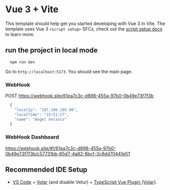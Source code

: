 # Vue 3 + Vite

This template should help get you started developing with Vue 3 in Vite. The template uses Vue 3 `<script setup>` SFCs, check out the [script setup docs](https://v3.vuejs.org/api/sfc-script-setup.html#sfc-script-setup) to learn more.

## run the project in local mode

```shell script
  npm run dev
```

Go to ``http://localhost:5173``. You should see the main page.

### WebHook
POST https://webhook.site/61ea7c3c-d898-455a-97b0-0b49e73f7f3b

```js
  {
    "localIp": "187.190.195.96",
    "localTime": "15:51:27",
    "name": "Angel Velasco"
  }
```

### WebHook Dashboard 

https://webhook.site/#!/61ea7c3c-d898-455a-97b0-0b49e73f7f3b/c57731bb-65d7-4a82-8bcf-3c8dd70441ef/1

## Recommended IDE Setup

- [VS Code](https://code.visualstudio.com/) + [Volar](https://marketplace.visualstudio.com/items?itemName=Vue.volar) (and disable Vetur) + [TypeScript Vue Plugin (Volar)](https://marketplace.visualstudio.com/items?itemName=Vue.vscode-typescript-vue-plugin).

